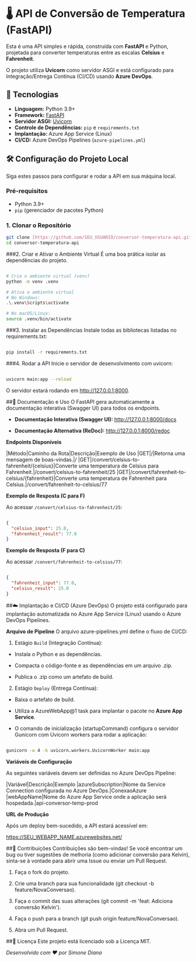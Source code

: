# 🌡️ API de Conversão de Temperatura (FastAPI)

Esta é uma API simples e rápida, construída com **FastAPI** e Python, projetada para converter temperaturas entre as escalas **Celsius** e **Fahrenheit**.

O projeto utiliza **Uvicorn** como servidor ASGI e está configurado para Integração/Entrega Contínua (CI/CD) usando **Azure DevOps**.

## 🚀 Tecnologias

* **Linguagem:** Python 3.9+
* **Framework:** [FastAPI](https://fastapi.tiangolo.com/)
* **Servidor ASGI:** [Uvicorn](https://www.uvicorn.org/)
* **Controle de Dependências:** `pip` e `requirements.txt`
* **Implantação:** Azure App Service (Linux)
* **CI/CD:** Azure DevOps Pipelines (`azure-pipelines.yml`)

## 🛠️ Configuração do Projeto Local

Siga estes passos para configurar e rodar a API em sua máquina local.

### Pré-requisitos

* Python 3.9+
* `pip` (gerenciador de pacotes Python)

### 1. Clonar o Repositório

```bash
git clone [https://github.com/SEU_USUARIO/conversor-temperatura-api.git](https://github.com/SEU_USUARIO/conversor-temperatura-api.git)
cd conversor-temperatura-api
```

###2. Criar e Ativar o Ambiente Virtual
É uma boa prática isolar as dependências do projeto.

```Bash

# Cria o ambiente virtual (venv)
python -m venv .venv

# Ativa o ambiente virtual
# No Windows:
.\.venv\Scripts\activate

# No macOS/Linux:
source .venv/bin/activate
```

###3. Instalar as Dependências
Instale todas as bibliotecas listadas no requirements.txt:

```Bash

pip install -r requirements.txt
```

###4. Rodar a API
Inicie o servidor de desenvolvimento com uvicorn:

```Bash

uvicorn main:app --reload
```

O servidor estará rodando em http://127.0.0.1:8000.

##🧭 Documentação e Uso
O FastAPI gera automaticamente a documentação interativa (Swagger UI) para todos os endpoints.

- **Documentação Interativa (Swagger UI):** http://127.0.0.1:8000/docs

- **Documentação Alternativa (ReDoc):** http://127.0.0.1:8000/redoc

**Endpoints Disponíveis**

|Método|Caminho da Rota|Descrição|Exemplo de Uso
|GET|/|Retorna uma mensagem de boas-vindas.|/
|GET|/convert/celsius-to-fahrenheit/{celsius}|Converte uma temperatura de Celsius para Fahrenheit.|/convert/celsius-to-fahrenheit/25
|GET|/convert/fahrenheit-to-celsius/{fahrenheit}|Converte uma temperatura de Fahrenheit para Celsius.|/convert/fahrenheit-to-celsius/77

**Exemplo de Resposta (C para F)**

Ao acessar `/convert/celsius-to-fahrenheit/25`:

```JSON

{
  "celsius_input": 25.0,
  "fahrenheit_result": 77.0
}

```

**Exemplo de Resposta (F para C)**

Ao acessar `/convert/fahrenheit-to-celsius/77`:

```JSON

{
  "fahrenheit_input": 77.0,
  "celsius_result": 25.0
}

```


##☁️ Implantação e CI/CD (Azure DevOps)
O projeto está configurado para implantação automatizada no Azure App Service (Linux) usando o Azure DevOps Pipelines.

**Arquivo de Pipeline**
O arquivo azure-pipelines.yml define o fluxo de CI/CD:

1. Estágio `Build` (Integração Contínua):

- Instala o Python e as dependências.

- Compacta o código-fonte e as dependências em um arquivo .zip.

- Publica o .zip como um artefato de build.

2. Estágio `Deploy` (Entrega Contínua):

- Baixa o artefato de build.

- Utiliza a AzureWebApp@1 task para implantar o pacote no **Azure App Service**.

- O comando de inicialização (startupCommand) configura o servidor Gunicorn com Uvicorn workers para rodar a aplicação:

```Bash

gunicorn -w 4 -k uvicorn.workers.UvicornWorker main:app

```

**Variáveis de Configuração**

As seguintes variáveis devem ser definidas no Azure DevOps Pipeline:

|Variável|Descrição|Exemplo
|azureSubscription|Nome da Service Connection configurada no Azure DevOps.|ConexaoAzure
|webAppName|Nome do Azure App Service onde a aplicação será hospedada.|api-conversor-temp-prod

**URL de Produção**

Após um deploy bem-sucedido, a API estará acessível em:

https://SEU_WEBAPP_NAME.azurewebsites.net/

##🤝 Contribuições
Contribuições são bem-vindas! Se você encontrar um bug ou tiver sugestões de melhoria (como adicionar conversão para Kelvin), sinta-se à vontade para abrir uma Issue ou enviar um Pull Request.

1. Faça o fork do projeto.

2. Crie uma branch para sua funcionalidade (git checkout -b feature/NovaConversao).

3. Faça o commit das suas alterações (git commit -m 'feat: Adiciona conversão Kelvin').

4. Faça o push para a branch (git push origin feature/NovaConversao).

5. Abra um Pull Request.

##📄 Licença
Este projeto está licenciado sob a Licença MIT.

*Desenvolvido com ❤️ por Simone Diana*
